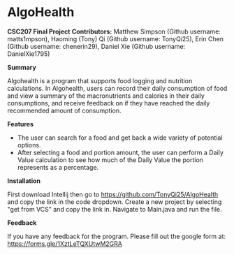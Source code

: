 # AlgoHealth
**CSC207 Final Project**
**Contributors:**
Matthew Simpson (Github username: matts1mpson),
Haoming (Tony) Qi (Github username: TonyQi25), 
Erin Chen (Github username: chenerin29),
Daniel Xie (Github username: DanielXie1795)

**Summary**

Algohealth is a program that supports food logging and nutrition calculations. In Algohealth, users can record their
daily consumption of food and view a summary of the macronutrients and calories in their daily consumptions, and
receive feedback on if they have reached the daily recommended amount of consumption.

**Features**

- The user can search for a food and get back a wide variety of potential options. 
- After selecting a food and portion amount, the user can perform a Daily Value calculation to see how much of the
  Daily Value the portion represents as a percentage.

**Installation**

First download Intellij then go to https://github.com/TonyQi25/AlgoHealth and copy the link in the code dropdown. 
Create a new project by selecting "get from VCS" and copy the link in. Navigate to Main.java and run the file. 

**Feedback**

If you have any feedback for the program. Please fill out the google form at: https://forms.gle/1XztLeTQXUtwM2GRA
